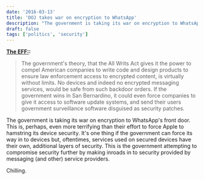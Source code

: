 ```yaml
---
date: '2016-03-13'
title: 'DOJ takes war on encryption to WhatsApp'
description: "The government is taking its war on encryption to WhatsApp's front door. This is, perhaps, even more terrifying than their effort to force Apple to hamstring its device security."
draft: false
tags: ['politics', 'security']
---
```


**[The EFF:](https://www.eff.org/deeplinks/2016/03/next-front-new-crypto-wars-whatsapp):**

> The government's theory, that the All Writs Act gives it the power to compel American companies to write code and design products to ensure law enforcement access to encrypted content, is virtually without limits. No devices and indeed no encrypted messaging services, would be safe from such backdoor orders. If the government wins in San Bernardino, it could even force companies to give it access to software update systems, and send their users government surveillance software disguised as security patches.<!-- excerpt -->

The government is taking its war on encryption to WhatsApp's front door. This is, perhaps, even more terrifying than their effort to force Apple to hamstring its device security. It's one thing if the government can force its way in to devices but, oftentimes, services used on secured devices have their own, additional layers of security. This is the government attempting to compromise security further by making inroads in to security provided by messaging (and other) service providers.

Chilling.
